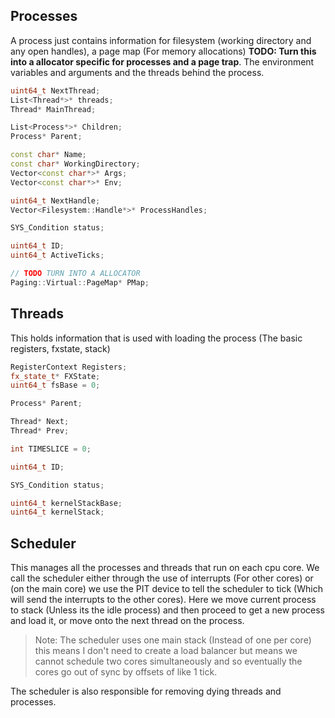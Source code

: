 ## Processes
A process just contains information for filesystem (working directory and any open handles), a page map (For memory allocations) **TODO: Turn this into a allocator specific for processes and a page trap**. The environment variables and arguments and the threads behind the process.
```CPP
uint64_t NextThread;
List<Thread*>* threads;
Thread* MainThread;

List<Process*>* Children;
Process* Parent;

const char* Name;
const char* WorkingDirectory;
Vector<const char*>* Args;
Vector<const char*>* Env;

uint64_t NextHandle;
Vector<Filesystem::Handle*>* ProcessHandles;

SYS_Condition status;

uint64_t ID;
uint64_t ActiveTicks;

// TODO TURN INTO A ALLOCATOR
Paging::Virtual::PageMap* PMap;
```

## Threads
This holds information that is used with loading the process (The basic registers, fxstate, stack)

```CPP
RegisterContext Registers;
fx_state_t* FXState;
uint64_t fsBase = 0;

Process* Parent;

Thread* Next;
Thread* Prev;

int TIMESLICE = 0;

uint64_t ID;

SYS_Condition status;

uint64_t kernelStackBase;
uint64_t kernelStack;
```

## Scheduler
This manages all the processes and threads that run on each cpu core. We call the scheduler either through the use of interrupts (For other cores) or (on the main core) we use the PIT device to tell the scheduler to tick (Which will send the interrupts to the other cores). Here we move current process to stack (Unless its the idle process) and then proceed to get a new process and load it, or move onto the next thread on the process.

>Note: The scheduler uses one main stack (Instead of one per core) this means I don't need to create a load balancer but means we cannot schedule two cores simultaneously and so eventually the cores go out of sync by offsets of like 1 tick.

The scheduler is also responsible for removing dying threads and processes.

